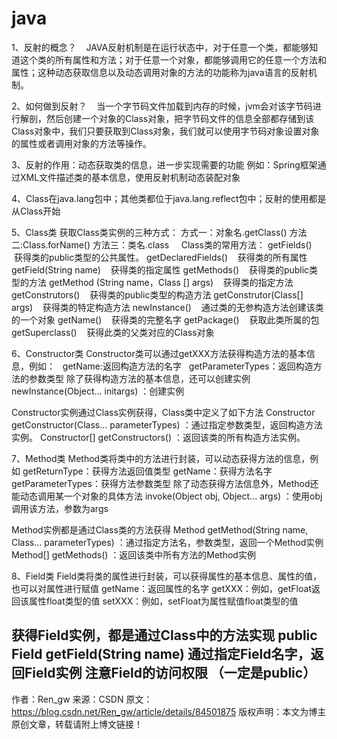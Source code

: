 # java
1、反射的概念？
   JAVA反射机制是在运行状态中，对于任意一个类，都能够知道这个类的所有属性和方法；对于任意一个对象，都能够调用它的任意一个方法和属性；这种动态获取信息以及动态调用对象的方法的功能称为java语言的反射机制。

2、如何做到反射？
   当一个字节码文件加载到内存的时候，jvm会对该字节码进行解剖，然后创建一个对象的Class对象，把字节码文件的信息全部都存储到该Class对象中，我们只要获取到Class对象，我们就可以使用字节码对象设置对象的属性或者调用对象的方法等操作。

3、反射的作用：动态获取类的信息，进一步实现需要的功能 例如：Spring框架通过XML文件描述类的基本信息，使用反射机制动态装配对象

4、Class在java.lang包中；其他类都位于java.lang.reflect包中；反射的使用都是从Class开始

5、Class类
获取Class类实例的三种方式：
方式一：对象名.getClass()
方法二:Class.forName()
方法三：类名.class
   
Class类的常用方法：
getFields()    获得类的public类型的公共属性。
getDeclaredFields()    获得类的所有属性 
getField(String name)    获得类的指定属性
getMethods()    获得类的public类型的方法
getMethod (String name，Class [] args)    获得类的指定方法
getConstrutors()    获得类的public类型的构造方法
getConstrutor(Class[] args)    获得类的特定构造方法
newInstance()    通过类的无参构造方法创建该类的一个对象
getName()    获得类的完整名字
getPackage()    获取此类所属的包
getSuperclass()    获得此类的父类对应的Class对象

6、Constructor类
Constructor类可以通过getXXX方法获得构造方法的基本信息，例如：
  getName:返回构造方法的名字
  getParameterTypes：返回构造方法的参数类型
除了获得构造方法的基本信息，还可以创建实例
newInstance(Object... initargs) ：创建实例

Constructor实例通过Class实例获得，Class类中定义了如下方法
Constructor<T> getConstructor(Class... parameterTypes) ：通过指定参数类型，返回构造方法实例。
Constructor[] getConstructors() ：返回该类的所有构造方法实例。

7、Method类
Method类将类中的方法进行封装，可以动态获得方法的信息，例如
getReturnType：获得方法返回值类型
getName：获得方法名字
getParameterTypes：获得方法参数类型
除了动态获得方法信息外，Method还能动态调用某一个对象的具体方法
invoke(Object obj, Object... args) ：使用obj调用该方法，参数为args

Method实例都是通过Class类的方法获得
Method getMethod(String name, Class... parameterTypes) ：通过指定方法名，参数类型，返回一个Method实例
Method[] getMethods() ：返回该类中所有方法的Method实例


8、Field类
Field类将类的属性进行封装，可以获得属性的基本信息、属性的值，也可以对属性进行赋值
getName：返回属性的名字
getXXX：例如，getFloat返回该属性float类型的值
setXXX：例如，setFloat为属性赋值float类型的值

获得Field实例，都是通过Class中的方法实现
public Field getField(String name)
通过指定Field名字，返回Field实例
注意Field的访问权限 （一定是public）
--------------------- 
作者：Ren_gw 
来源：CSDN 
原文：https://blog.csdn.net/Ren_gw/article/details/84501875 
版权声明：本文为博主原创文章，转载请附上博文链接！
